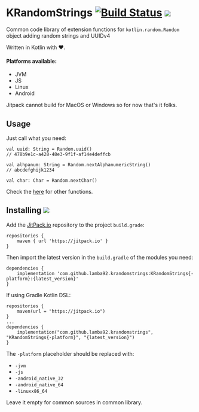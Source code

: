 # KRandomStrings [![Build Status](https://travis-ci.org/lamba92/KRandomStrings.svg?branch=master)](https://travis-ci.org/lamba92/KRandomStrings) [![](https://jitpack.io/v/lamba92/krandomstrings.svg)](https://jitpack.io/#lamba92/krandomstrings)

Common code library of extension functions for `kotlin.random.Random` object adding random strings and UUIDv4

Written in Kotlin with ❤️.

#### Platforms available:
 - JVM
 - JS
 - Linux
 - Android
 
Jitpack cannot build for MacOS or Windows so for now that's it folks.

## Usage

Just call what you need:

```
val uuid: String = Random.uuid()
// 478b9e1c-a428-48e3-9f1f-af14e4deffcb

val alhpanum: String = Random.nextAlphanumericString()
// abcdefghijk1234

val char: Char = Random.nextChar()
```

Check the [here](https://github.com/lamba92/KRandomStrings/blob/master/src/commonMain/kotlin/it/lamba/random/KRandomStrings.kt) for other functions.


## Installing [![](https://jitpack.io/v/lamba92/krandomstrings.svg)](https://jitpack.io/#lamba92/krandomstrings)

Add the [JitPack.io](http://jitpack.io) repository to the project `build.grade`:
```
repositories {
    maven { url 'https://jitpack.io' }
}
```

Then import the latest version in the `build.gradle` of the modules you need:

```
dependencies {
    implementation 'com.github.lamba92.krandomstrings:KRandomStrings{-platform}:{latest_version}'
}
```

If using Gradle Kotlin DSL:
```
repositories {
    maven(url = "https://jitpack.io")
}
...
dependencies {
    implementation("com.github.lamba92.krandomstrings", "KRandomStrings{-platform}", "{latest_version}")
}
```

The `-platform` placeholder should be replaced with:
 - `-jvm`
 - `-js`
 - `-android_native_32`
 - `-android_native_64`
 - `-linuxx86_64`
 
Leave it empty for common sources in common library.

